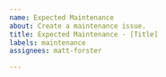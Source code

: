 ```yaml
---
name: Expected Maintenance
about: Create a maintenance issue.
title: Expected Maintenance - [Title]
labels: maintenance
assignees: matt-forster

---
```


<!-- Must include the following block at the very beginning of the issue
       Note dates must follow https://www.w3.org/TR/NOTE-datetime
 -->
<!--
start: 2021-05-25T23:00-06:00
end: 2021-05-25T23:59-06:00
expectedDown: authentication, broker, my-deal, desk, exports
-->

<!-- Reference: [https://upptime.js.org/docs/scheduled-maintenance] -->

<!-- Include a short description of the maintenance, perhaps why it is happening and what its affect will be. Include the description as a comment on the issue, else it will not show up on the status page -->
